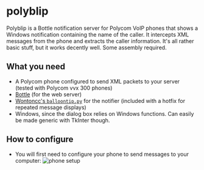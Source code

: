 # polyblip
Polyblip is a Bottle notification server for Polycom VoIP phones that shows a Windows notification containing the name of the caller. It intercepts XML messages from the phone and extracts the caller information. It's all rather basic stuff, but it works decently well. Some assembly required.

## What you need
- A Polycom phone configured to send XML packets to your server (tested with Polycom vvx 300 phones)
- [Bottle](http://bottlepy.org/docs/dev/) (for the web server)
- [Wontoncc's `balloontip.py`](https://gist.github.com/wontoncc/1808234) for the notifier (included with a hotfix for repeated message displays)
- Windows, since the dialog box relies on Windows functions. Can easily be made generic with TkInter though.

## How to configure
- You will first need to configure your phone to send messages to your computer:
![phone setup](https://i.imgur.com/c7Nid2r.png)
